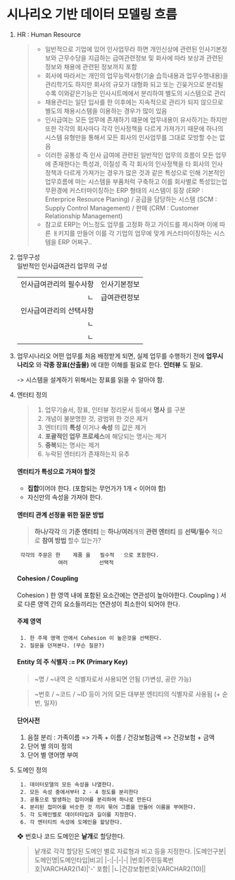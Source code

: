 # 시나리오 기반 데이터 모델링 흐름

1) HR : Human Resource
    > * 일반적으로 기업에 있어 인사업무라 하면 개인신상에 관련된 인사기본정보와 근무수당을 지급하는 급여관련정보 및 화사에 따라 보상과 관련된 정보와 채용에 관련된 정보까지 포함
    > * 회사에 따라서는 개인의 업무능력사항(기술 습득내용과 업무수행내용)을 관리학기도 하지만 회사의 규모가 대형화 되고 또는 긴읒거으로 분리될수록 이와같은기능은 인사시트메에서 분리하여 별도의 시스템으로 관리
    > * 채용관리는 일단 입사를 한 이후에는 지속적으로 관리가 되지 않으므로 별도의 채용시스템을 이용하는 경우가 많이 있음
    > * 인사급여는 모든 업무에 존재하기 떄문에 업무내용이 유사하기는 하지만 또한 각각의 회사마다 각각 인사정책을 다르게 가져가기 때문에 하나의 시스템 유형만을 통해서 모든 회사의 인사업무를 그대로 모방할 수는 없음
    > * 이러한 공통성 즉 인사 급여에 관련된 일반적인 업무의 흐름이 모든 업무에 존재한다는 특성과, 이질성 즉 각 회사의 인사정책을 타 회사의 인사정책과 다르게 가져가는 경우가 많은 것과 같은 특성으로 인해 기본적인 업무흐름에 마는 시스템을 부품처럭 구축하고 이를 회사별로 특성있는업무환경에 커스터마이징하는 ERP 형태의 시스템이 등장 (ERP : Enterprice Resource Planing) / 공급을 담당하는 시스템 (SCM : Supply Control Management) / 판매 (CRM : Customer Relationship Management)
    > * 참고로 ERP는 어느정도 업무를 고정화 하고 가이드를 제시하며 이에 따른 ㅐ키지를 만들어 이를 각 기업의 업무에 맞게 커스터마이징하는 시스템을 ERP 어쩌구..

2) 업무구성   
    일반적인 인사급여관리 업무의 구성   

    |||
    |---:|---|
    |인사급여관리의 필수사항|인사기본정보|
    |ㄴ|급여관련정보|
    |인사급여관리의 선택사항||
    |ㄴ||
    |ㄴ|| 

3) 업무시나리오
    어떤 업무를 처음 배정받게 되면, 실제 업무를 수행하기 전에
    **업무시나리오** 와 **각종 장표(산출물)** 에 대한 이해를 필요로 한다.
    **인터뷰** 도 필요.

    -> 시스템을 설계하기 위해서는 장표를 읽을 수 알아야 함.

4) 엔터티 정의
    > 1. 업무기술서, 장표, 인터뷰 정리문서 등에서 **명사** 를 구분
    > 2. 개념이 불분명한 것, 광범위 한 것은 제거
    > 3. 엔터티의 **특성** 이거나 **속성** 의 값은 제거
    > 4. **포괄적인 업무 프로세스**에 해당되는 명사는 제거
    > 5. **중복**되는 명사는 제거
    > 6. 누락된 엔터티가 존재하는지 유추

    #### 엔터티가 특성으로 가져야 할것
    * **집합**이어야 한다. (포함되는 무언가가 1개 < 이어야 함)
    * 자신만의 속성을 가져야 한다.

    #### 엔터티 관계 선정을 위한 질문 방법
    > **하나/각각** 의 **기준 엔터티** 는 **하나/여러**개의 **관련 엔터티** 를 **선택/필수** 적으로 **참여 방법** 할수 있는가?

        각각의 주문은	한    제품 을	필수적   으로 포함한다.   
                	여러        	선택적
    
    #### Cohesion / Coupling
    Cohesion ) 한 영역 내에 포함된 요소간에는 연관성이 높아야한다.
    Coupling ) 서로 다른 영역 간의 요소들끼리는 연관성이 최소한이 되어야 한다.

	#### 주제 영역
		1. 한 주제 영역 안에서 Cohesion 이 높은것을 선택한다.
		2. 질문을 던져본다. (무슨 질문?)

	#### Entity 의 주 식별자 := PK (Primary Key)
	> ~명 / ~내역 은 식별자로서 사용되면 안됨 (가변성, 공란 가능)

	> ~번호 / ~코드 / ~ID 등이 거의 모든 대부분 엔티티의 식별자로 사용됨 (+ 순번, 일자)

	#### 단어사전
	1) 음절 분리 :		가족이름 => 가족 + 이름   / 건강보험금액 => 건강보험 + 금액
	2) 단어 별 의미 정의
	3) 단어 별 영어명 부여

5) 도메인 정의

		1. 데이터모델의 모든 속성을 나열한다.
		2. 모든 속성 중에서부터 2 - 4 정도를 분리한다
		3. 공통으로 발생하는 접미어를 분리하여 하나로 만든다
		4. 분리된 접미어를 비슷한 것 끼리 묶어 그룹을 만들어 이름을 부여한다.
		5. 각 도메인벨로 데이터타입과 길이를 지정한다.
		6. 각 엔터티의 속성에 도메인을 할당한다.

	❖ 번호나 코드 도메인은 **낱개**로 할당한다.   
	> 낱개로 각각 할당된 도메인 별로 자료형과 비고 등을 지정한다.
	> |도메인구분|도메인명|도메인타입|비고|
	> |-:|-|-|-|
	> |번호|주민등록번호|VARCHAR2(14)|'-' 포함|
	> |ㄴ|건강보험번호|VARCHAR2(10)||